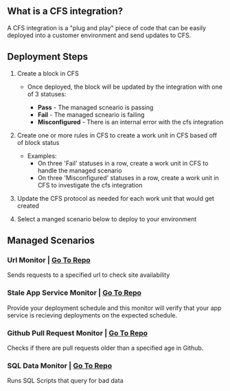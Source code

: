 ## What is a CFS integration?

A CFS integration is a "plug and play" piece of code that can be easily deployed into a customer environment and send updates to CFS.

## Deployment Steps

1. Create a block in CFS

   - Once deployed, the block will be updated by the integration with one of 3 statuses:

     - **Pass** - The managed scneario is passing
     - **Fail** - The managed scneario is failing
     - **Misconfigured** - There is an internal error with the cfs integration

1. Create one or more rules in CFS to create a work unit in CFS based off of block status

   - Examples:
     - On three 'Fail' statuses in a row, create a work unit in CFS to handle the managed scenario
     - On three 'Misconfigured' statuses in a row, create a work unit in CFS to investigate the cfs integration

1. Update the CFS protocol as needed for each work unit that would get created

1. Select a manged scenario below to deploy to your environment

## Managed Scenarios

### Url Monitor | [Go To Repo](https://github.com/CloudFitSoftware/cfs-url-monitor)

Sends requests to a specified url to check site availability

### Stale App Service Monitor | [Go To Repo](https://github.com/CloudFitSoftware/cfs-stale-app-service-monitor)

Provide your deployment schedule and this monitor will verify that your app service is recieving deployments on the expected schedule.

### Github Pull Request Monitor | [Go To Repo](https://github.com/CloudFitSoftware/cfs-github-pr-monitor)

Checks if there are pull requests older than a specified age in Github.

### SQL Data Monitor | [Go To Repo](https://github.com/CloudFitSoftware/cfs-sql-data-monitor)

Runs SQL Scripts that query for bad data
